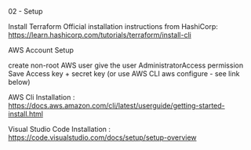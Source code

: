

02 - Setup

Install Terraform Official installation instructions from HashiCorp: https://learn.hashicorp.com/tutorials/terraform/install-cli

AWS Account Setup


create non-root AWS user
give the user AdministratorAccess permission
Save Access key + secret key (or use AWS CLI aws configure - see link below)

AWS Cli Installation : https://docs.aws.amazon.com/cli/latest/userguide/getting-started-install.html

Visual Studio Code Installation : https://code.visualstudio.com/docs/setup/setup-overview


